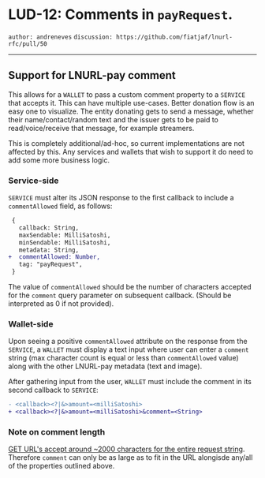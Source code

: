 LUD-12: Comments in `payRequest`.
=================================

`author: andreneves` `discussion: https://github.com/fiatjaf/lnurl-rfc/pull/50`

---

## Support for LNURL-pay comment

This allows for a `WALLET` to pass a custom comment property to a `SERVICE` that accepts it. This can have multiple use-cases. Better donation flow is an easy one to visualize. The entity donating gets to send a message, whether their name/contact/random text and the issuer gets to be paid to read/voice/receive that message, for example streamers.

This is completely additional/ad-hoc, so current implementations are not affected by this. Any services and wallets that wish to support it do need to add some more business logic.

### Service-side

`SERVICE` must alter its JSON response to the first callback to include a `commentAllowed` field, as follows:

```diff
 {
   callback: String,
   maxSendable: MilliSatoshi,
   minSendable: MilliSatoshi,
   metadata: String,
+  commentAllowed: Number,
   tag: "payRequest",
 }
```

The value of `commentAllowed` should be the number of characters accepted for the `comment` query parameter on subsequent callback. (Should be interpreted as 0 if not provided).

### Wallet-side

Upon seeing a positive `commentAllowed` attribute on the response from the `SERVICE`, a `WALLET` must display a text input where user can enter a `comment` string (max character count is equal or less than `commentAllowed` value) along with the other LNURL-pay metadata (text and image).

After gathering input from the user, `WALLET` must include the comment in its second callback to `SERVICE`:

```diff
- <callback><?|&>amount=<milliSatoshi>
+ <callback><?|&>amount=<milliSatoshi>&comment=<String>
```

### Note on comment length

[GET URL's accept around ~2000 characters for the entire request string](https://stackoverflow.com/a/417184). Therefore `comment` can only be as large as to fit in the URL alongisde any/all of the properties outlined above.
